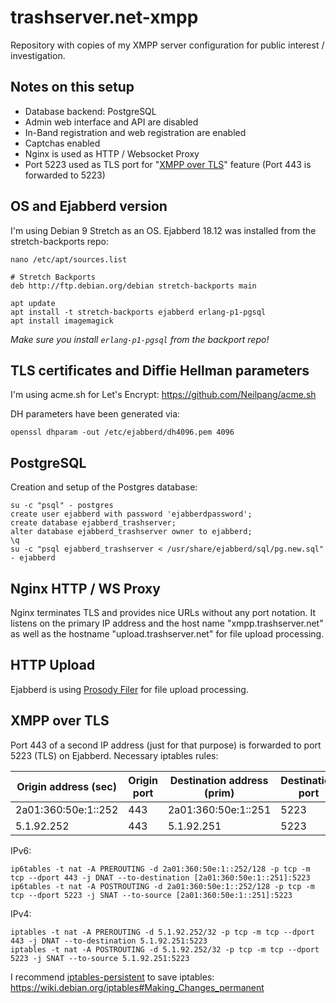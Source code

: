# trashserver.net-xmpp
Repository with copies of my XMPP server configuration for public interest / investigation.

## Notes on this setup

* Database backend: PostgreSQL
* Admin web interface and API are disabled
* In-Band registration and web registration are enabled
* Captchas enabled
* Nginx is used as HTTP / Websocket Proxy
* Port 5223 used as TLS port for "[XMPP over TLS](https://xmpp.org/extensions/xep-0368.html)" feature (Port 443 is forwarded to 5223)


## OS and Ejabberd version

I'm using Debian 9 Stretch as an OS. Ejabberd 18.12 was installed from the stretch-backports repo:

```
nano /etc/apt/sources.list
```

```
# Stretch Backports
deb http://ftp.debian.org/debian stretch-backports main
```

```
apt update
apt install -t stretch-backports ejabberd erlang-p1-pgsql
apt install imagemagick
```

*Make sure you install ```erlang-p1-pgsql``` from the backport repo!*


## TLS certificates and Diffie Hellman parameters

I'm using acme.sh for Let's Encrypt: https://github.com/Neilpang/acme.sh

DH parameters have been generated via:

```
openssl dhparam -out /etc/ejabberd/dh4096.pem 4096
```


## PostgreSQL

Creation and setup of the Postgres database:

```
su -c "psql" - postgres
create user ejabberd with password 'ejabberdpassword';
create database ejabberd_trashserver;
alter database ejabberd_trashserver owner to ejabberd;
\q
su -c "psql ejabberd_trashserver < /usr/share/ejabberd/sql/pg.new.sql" - ejabberd
```


## Nginx HTTP / WS Proxy

Nginx terminates TLS and provides nice URLs without any port notation. It listens on the primary IP address and the host name "xmpp.trashserver.net" as well as the hostname "upload.trashserver.net" for file upload processing.


## HTTP Upload

Ejabberd is using [Prosody Filer](https://github.com/ThomasLeister/prosody-filer) for file upload processing.


## XMPP over TLS

Port 443 of a second IP address (just for that purpose) is forwarded to port 5223 (TLS) on Ejabberd. Necessary iptables rules:

| Origin address (sec)  | Origin port   | Destination address (prim)    | Destination port  |
|-----------------------|---------------|-------------------------------|-------------------|
| 2a01:360:50e:1::252   | 443           | 2a01:360:50e:1::251           | 5223              |
| 5.1.92.252            | 443           | 5.1.92.251                    | 5223              |

IPv6:
```
ip6tables -t nat -A PREROUTING -d 2a01:360:50e:1::252/128 -p tcp -m tcp --dport 443 -j DNAT --to-destination [2a01:360:50e:1::251]:5223
ip6tables -t nat -A POSTROUTING -d 2a01:360:50e:1::252/128 -p tcp -m tcp --dport 5223 -j SNAT --to-source [2a01:360:50e:1::251]:5223
```

IPv4:
```
iptables -t nat -A PREROUTING -d 5.1.92.252/32 -p tcp -m tcp --dport 443 -j DNAT --to-destination 5.1.92.251:5223
iptables -t nat -A POSTROUTING -d 5.1.92.252/32 -p tcp -m tcp --dport 5223 -j SNAT --to-source 5.1.92.251:5223
```

I recommend [iptables-persistent](https://packages.debian.org/stretch/iptables-persistent) to save iptables: https://wiki.debian.org/iptables#Making_Changes_permanent




